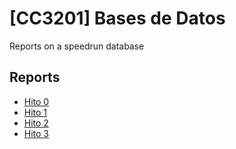 # [CC3201] Bases de Datos
Reports on a speedrun database

## Reports

- [Hito 0](Hitos/Hito0.pdf)
- [Hito 1](Hitos/Hito1.pdf)
- [Hito 2](Hitos/Hito2.pdf)
- [Hito 3](Hitos/Hito3.pdf)